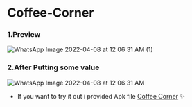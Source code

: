 # Coffee-Corner
### 1.Preview
![WhatsApp Image 2022-04-08 at 12 06 31 AM (1)](https://user-images.githubusercontent.com/72141037/162273490-7ffef169-6fdb-4518-9090-a9c6c10116af.jpeg)
### 2.After Putting some value
![WhatsApp Image 2022-04-08 at 12 06 31 AM](https://user-images.githubusercontent.com/72141037/162273739-2496d45e-ceb1-44f5-bcf0-b0ce9f945169.jpeg)
- If you want to try it out i provided Apk file [Coffee Corner](https://drive.google.com/drive/folders/1ChS0f4RJUF6Y0666ie9-mesAoByCn_v9?usp=sharing) ✨
